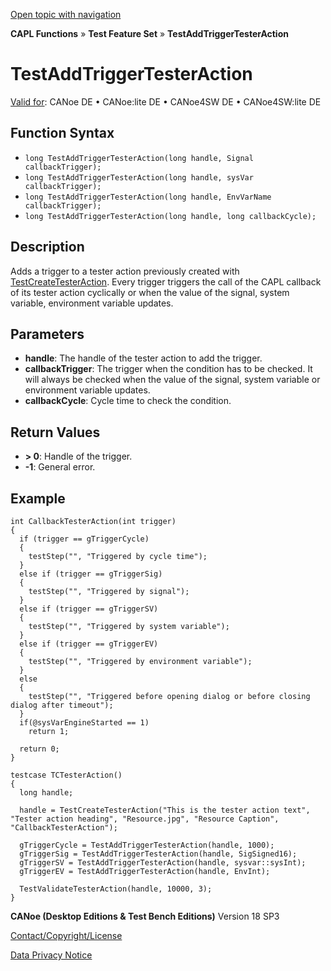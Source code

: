 [Open topic with navigation](../../../../../CANoeDEFamily.htm#Topics/CAPLFunctions/Test/Functions/CAPLfunctionTestAddTriggerTesterAction.md)

**CAPL Functions** » **Test Feature Set** » **TestAddTriggerTesterAction**

# TestAddTriggerTesterAction

[Valid for](../../../Shared/FeatureAvailability.md): CANoe DE • CANoe:lite DE • CANoe4SW DE • CANoe4SW:lite DE

## Function Syntax

- `long TestAddTriggerTesterAction(long handle, Signal callbackTrigger);`
- `long TestAddTriggerTesterAction(long handle, sysVar callbackTrigger);`
- `long TestAddTriggerTesterAction(long handle, EnvVarName callbackTrigger);`
- `long TestAddTriggerTesterAction(long handle, long callbackCycle);`

## Description

Adds a trigger to a tester action previously created with [TestCreateTesterAction](CAPLfunctionTestCreateTesterAction.md). Every trigger triggers the call of the CAPL callback of its tester action cyclically or when the value of the signal, system variable, environment variable updates.

## Parameters

- **handle**: The handle of the tester action to add the trigger.
- **callbackTrigger**: The trigger when the condition has to be checked. It will always be checked when the value of the signal, system variable or environment variable updates.
- **callbackCycle**: Cycle time to check the condition.

## Return Values

- **> 0**: Handle of the trigger.
- **-1**: General error.

## Example

```plaintext
int CallbackTesterAction(int trigger)
{
  if (trigger == gTriggerCycle)
  {
    testStep("", "Triggered by cycle time");
  }
  else if (trigger == gTriggerSig)
  {
    testStep("", "Triggered by signal");
  }
  else if (trigger == gTriggerSV)
  {
    testStep("", "Triggered by system variable");
  }
  else if (trigger == gTriggerEV)
  {
    testStep("", "Triggered by environment variable");
  }
  else
  {
    testStep("", "Triggered before opening dialog or before closing dialog after timeout");
  }
  if(@sysVarEngineStarted == 1)
    return 1;

  return 0;
}

testcase TCTesterAction()
{
  long handle;

  handle = TestCreateTesterAction("This is the tester action text", "Tester action heading", "Resource.jpg", "Resource Caption", "CallbackTesterAction");

  gTriggerCycle = TestAddTriggerTesterAction(handle, 1000);
  gTriggerSig = TestAddTriggerTesterAction(handle, SigSigned16);
  gTriggerSV = TestAddTriggerTesterAction(handle, sysvar::sysInt);
  gTriggerEV = TestAddTriggerTesterAction(handle, EnvInt);

  TestValidateTesterAction(handle, 10000, 3);
}
```

**CANoe (Desktop Editions & Test Bench Editions)** Version 18 SP3

[Contact/Copyright/License](../../../Shared/ContactCopyrightLicense.md)

[Data Privacy Notice](https://www.vector.com/int/en/company/get-info/privacy-policy/)
